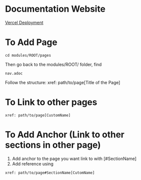 # Documentation Website
[Vercel Deployment](https://docs-p0xeidon-xyz.vercel.app/p0x-lab/1.0.0/index.html)

# To Add Page
```
cd modules/ROOT/pages
```
Then go back to the modules/ROOT/ folder, find
```
nav.adoc
```
Follow the structure:
xref: path/to/page[Title of the Page]

# To Link to other pages

```
xref: path/to/page[CustomName]
```

# To Add Anchor (Link to other sections in other page)
1. Add anchor to the page you want link to with [#SectionName]
2. Add reference using 
```
xref: path/to/page#SectionName[CutomName]
```

